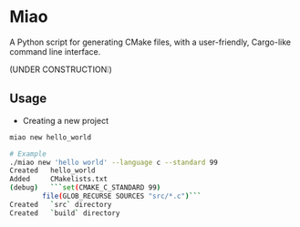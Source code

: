 # Miao

A Python script for generating CMake files, with a user-friendly, Cargo-like command line interface.

(UNDER CONSTRUCTION❕)

## Usage

- Creating a new project
```bash
miao new hello_world

# Example
./miao new 'hello world' --language c --standard 99
Created   hello_world
Added     CMakelists.txt
(debug)   ```set(CMAKE_C_STANDARD 99)
        file(GLOB_RECURSE SOURCES "src/*.c")```
Created   `src` directory
Created   `build` directory
```
